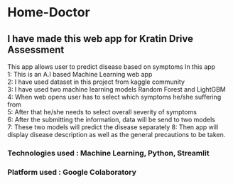 # Home-Doctor
## I have made this web app for Kratin Drive Assessment
This app allows user to predict disease based on symptoms
In this app  
1: This is an A.I based Machine Learning web app  
2: I have used dataset in this project from kaggle community  
3: I have used two machine learning models Random Forest and LightGBM   
4: When web opens user has to select which symptoms he/she suffering from  
5: After that he/she needs to select overall severity of symptoms  
6: After the submitting the information, data will be send to two models  
7: These two models will predict the disease separately 
8: Then app will display disease description as well as the general precautions to be taken.  

### Technologies used : Machine Learning, Python, Streamlit  
### Platform used : Google Colaboratory   


 


